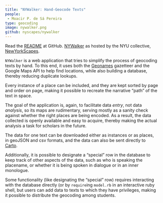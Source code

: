 ```yaml
---
title: "NYWalker: Hand-Geocode Texts"
people: 
 - Moacir P. de Sá Pereira
type: geocoding
image: nywalker.png
github: nyscapes/nywalker
---
```


Read the [README](https://github.com/nyscapes/nywalker) at GitHub.
[NYWalker](http://nywalker.newyorkscapes.org) as hosted by the NYU collective,
[NewYorkScapes](http://www.newyorkscapes.org).

`NYWalker` is a web application that tries to simplify the process of geocoding
texts by hand. To this end, it uses both the [Geonames](http://geonames.org)
gazetteer and the Google Maps API to help find locations, while also building a
database, thereby reducing duplicate lookups.

Every instance of a place can be included, and they are kept sorted by page and
order on page, making it possible to recreate the narrative “path” of the text
in space.

The goal of the application is, again, to facilitate data *entry*, not data
*analysis*, so its maps are rudimentary, serving mostly as a sanity check
against whether the right places are being encoded. As a result, the data
collected is openly available and easy to acquire, thereby making the actual
analysis a task for scholars in the future.

The data for one text can be downloaded either as instances or as places, in
geoJSON and csv formats, and the data can also be sent directly to
[Carto](http://www.carto.com).

Additionally, it is possible to designate a “special” row in the database to
keep track of other aspects of the data, such as who is speaking the placename,
or whether it is being spoken in dialogue or in an inner monologue.

Some functionality (like designating the “special” row) requires interacting
with the database directly (or by `require`ing `model.rb` in an interactive
ruby shell, but users can add data to texts to which they have privileges,
making it possible to distribute the geocoding among students.

